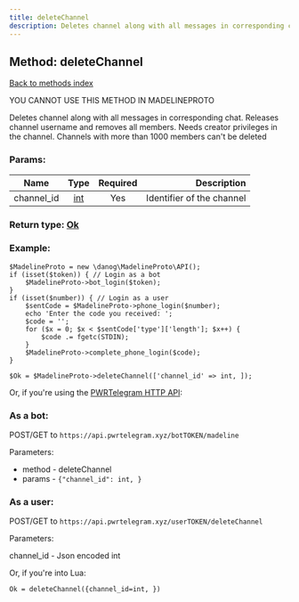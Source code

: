 ```yaml
---
title: deleteChannel
description: Deletes channel along with all messages in corresponding chat. Releases channel username and removes all members. Needs creator privileges in the channel. Channels with more than 1000 members can't be deleted
---
```

## Method: deleteChannel  
[Back to methods index](index.md)


YOU CANNOT USE THIS METHOD IN MADELINEPROTO


Deletes channel along with all messages in corresponding chat. Releases channel username and removes all members. Needs creator privileges in the channel. Channels with more than 1000 members can't be deleted

### Params:

| Name     |    Type       | Required | Description |
|----------|:-------------:|:--------:|------------:|
|channel\_id|[int](../types/int.md) | Yes|Identifier of the channel|


### Return type: [Ok](../types/Ok.md)

### Example:


```
$MadelineProto = new \danog\MadelineProto\API();
if (isset($token)) { // Login as a bot
    $MadelineProto->bot_login($token);
}
if (isset($number)) { // Login as a user
    $sentCode = $MadelineProto->phone_login($number);
    echo 'Enter the code you received: ';
    $code = '';
    for ($x = 0; $x < $sentCode['type']['length']; $x++) {
        $code .= fgetc(STDIN);
    }
    $MadelineProto->complete_phone_login($code);
}

$Ok = $MadelineProto->deleteChannel(['channel_id' => int, ]);
```

Or, if you're using the [PWRTelegram HTTP API](https://pwrtelegram.xyz):

### As a bot:

POST/GET to `https://api.pwrtelegram.xyz/botTOKEN/madeline`

Parameters:

* method - deleteChannel
* params - `{"channel_id": int, }`



### As a user:

POST/GET to `https://api.pwrtelegram.xyz/userTOKEN/deleteChannel`

Parameters:

channel_id - Json encoded int



Or, if you're into Lua:

```
Ok = deleteChannel({channel_id=int, })
```

